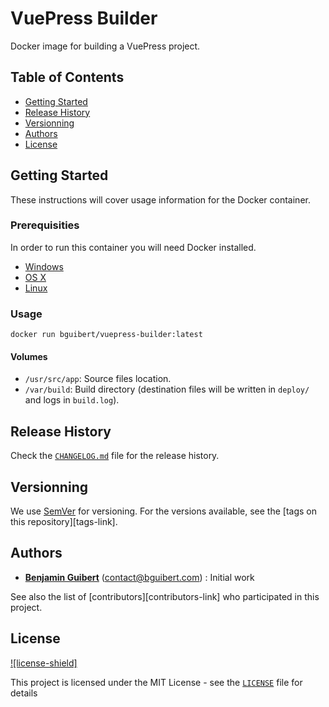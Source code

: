 # VuePress Builder

Docker image for building a VuePress project.

## Table of Contents

- [Getting Started](#getting-started)
- [Release History](#release-history)
- [Versionning](#versionning)
- [Authors](#authors)
- [License](#license)

## Getting Started

These instructions will cover usage information for the Docker container.

### Prerequisities

In order to run this container you will need Docker installed.

- [Windows](https://docs.docker.com/windows/started)
- [OS X](https://docs.docker.com/mac/started/)
- [Linux](https://docs.docker.com/linux/started/)

### Usage

```shell
docker run bguibert/vuepress-builder:latest
```

#### Volumes

- `/usr/src/app`: Source files location.
- `/var/build`: Build directory (destination files will be written in `deploy/` and logs in `build.log`).

## Release History

Check the [`CHANGELOG.md`](CHANGELOG.md) file for the release history.

## Versionning

We use [SemVer](http://semver.org/) for versioning. For the versions available, see the [tags on this repository][tags-link].

## Authors

- **[Benjamin Guibert](https://github.com/benjamin-guibert)** (<contact@bguibert.com>) : Initial work

See also the list of [contributors][contributors-link] who participated in this project.

## License

[![license-shield]](LICENSE)

This project is licensed under the MIT License - see the [`LICENSE`](LICENSE) file for details
